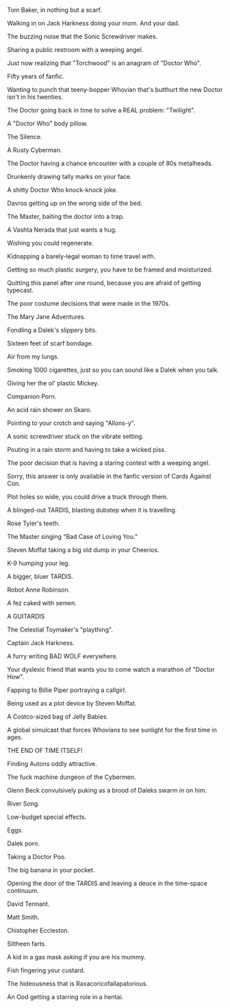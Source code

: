 Tom Baker, in nothing but a scarf.

Walking in on Jack Harkness doing your mom. And your dad.

The buzzing noise that the Sonic Screwdriver makes.

Sharing a public restroom with a weeping angel.

Just now realizing that "Torchwood" is an anagram of "Doctor Who".

Fifty years of fanfic.

Wanting to punch that teeny-bopper Whovian that's butthurt the new Doctor isn't in his twenties.

The Doctor going back in time to solve a REAL problem: "Twilight".

A "Doctor Who" body pillow.

The Silence.

A Rusty Cyberman.

The Doctor having a chance encounter with a couple of 80s metalheads.

Drunkenly drawing tally marks on your face.

A shitty Doctor Who knock-knock joke.

Davros getting up on the wrong side of the bed.

The Master, baiting the doctor into a trap.

A Vashta Nerada that just wants a hug.

Wishing you could regenerate.

Kidnapping a barely-legal woman to time travel with.

Getting so much plastic surgery, you have to be framed and moisturized.

Quitting this panel after one round, because you are afraid of getting typecast.

The poor costume decisions that were made in the 1970s.

The Mary Jane Adventures.

Fondling a Dalek's slippery bits.

Sixteen feet of scarf bondage.

Air from my lungs.

Smoking 1000 cigarettes, just so you can sound like a Dalek when you talk.

Giving her the ol' plastic Mickey.

Companion Porn.

An acid rain shower on Skaro.

Pointing to your crotch and saying "Allons-y".

A sonic screwdriver stuck on the vibrate setting.

Pouting in a rain storm and having to take a wicked piss.

The poor decision that is having a staring contest with a weeping angel.

Sorry, this answer is only available in the fanfic version of Cards Against Con.

Plot holes so wide, you could drive a truck through them.

A blinged-out TARDIS, blasting dubstep when it is travelling.

Rose Tyler's teeth.

The Master singing "Bad Case of Loving You."

Steven Moffat taking a big old dump in your Cheerios.

K-9 humping your leg.

A bigger, bluer TARDIS.

Robot Anne Robinson.

A fez caked with semen.

A GUITARDIS

The Celestial Toymaker's "plaything".

Captain Jack Harkness.

A furry writing BAD WOLF everywhere.

Your dyslexic friend that wants you to come watch a marathon of "Doctor How".

Fapping to Billie Piper portraying a callgirl.

Being used as a plot device by Steven Moffat.

A Costco-sized bag of Jelly Babies.

A global simulcast that forces Whovians to see sunlight for the first time in ages.

THE END OF TIME ITSELF!

Finding Autons oddly attractive.

The fuck machine dungeon of the Cybermen.

Glenn Beck convulsively puking as a brood of Daleks swarm in on him.

River Song.

Low-budget special effects.

Eggs.

Dalek porn.

Taking a Doctor Poo.

The big banana in your pocket.

Opening the door of the TARDIS and leaving a deuce in the time-space continuum.

David Tennant.

Matt Smith.

Chistopher Eccleston.

Siltheen farts.

A kid in a gas mask asking if you are his mummy.

Fish fingering your custard.

The hideousness that is Raxacoricofallapatorious.

An Ood getting a starring role in a hentai.